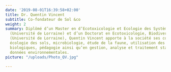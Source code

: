 ```yaml
---
date: '2019-08-01T16:39:58+02:00'
title: Dr. Quentin Vincent
subtitle: Co-fondateur de Sol &co
weight: 2
summary: Diplômé d’un Master en d’Ecotoxicologie et Ecologie des Systèmes Anthropisé
  (Université de Lorraine) et d’un Doctorat en Ecotoxicologie, Biodiversité et Ecosystème
  (Université de Lorraine), Quentin Vincent apporte à la société ses compétences en
  écologie des sols, microbiologie, étude de la faune, utilisation des indicateurs
  biologiques, pédagogie ainsi qu’en gestion, analyse et traitement statistiques des
  données environnementales.
picture: "/uploads/Photo_QV.jpg"

---
```

